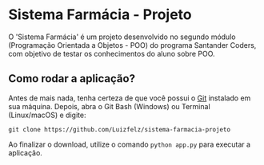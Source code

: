 # Sistema Farmácia - Projeto

O 'Sistema Farmácia' é um projeto desenvolvido no segundo módulo (Programação Orientada a Objetos - POO) do programa Santander Coders, com objetivo de testar os conhecimentos do aluno sobre POO.

## Como rodar a aplicação?

Antes de mais nada, tenha certeza de que você possui o [Git](https://git-scm.com/downloads) instalado em sua máquina. Depois, abra o Git Bash (Windows) ou Terminal (Linux/macOS) e digite:

```
git clone https://github.com/Luizfelz/sistema-farmacia-projeto
```

Ao finalizar o download, utilize o comando `python app.py` para executar a aplicação.
